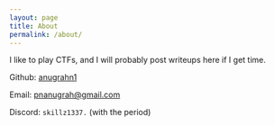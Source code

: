 ```yaml
---
layout: page
title: About
permalink: /about/
---
```


I like to play CTFs, and I will probably post writeups here if I get time.

Github: [anugrahn1](https://github.com/anugrahn1)

Email: pnanugrah@gmail.com

Discord: `skillz1337.`    (with the period)

             
